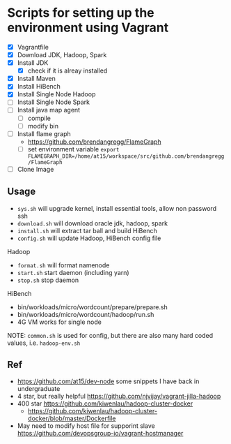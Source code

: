 # Scripts for setting up the environment using Vagrant

- [x] Vagrantfile
- [x] Download JDK, Hadoop, Spark
- [x] Install JDK
  - [x] check if it is alreay installed
- [x] Install Maven
- [x] Install HiBench
- [x] Install Single Node Hadoop
- [ ] Install Single Node Spark
- [ ] Install java map agent
  - [ ] compile
  - [ ] modify bin
- [ ] Install flame graph
  - https://github.com/brendangregg/FlameGraph
  - [ ] set environment variable `export FLAMEGRAPH_DIR=/home/at15/workspace/src/github.com/brendangregg/FlameGraph`
- [ ] Clone Image

## Usage

- `sys.sh` will upgrade kernel, install essential tools, allow non password ssh
- `download.sh` will download oracle jdk, hadoop, spark
- `install.sh` will extract tar ball and build HiBench
- `config.sh` will update Hadoop, HiBench config file

Hadoop

- `format.sh` will format namenode
- `start.sh` start daemon (including yarn)
- `stop.sh` stop daemon

HiBench

- bin/workloads/micro/wordcount/prepare/prepare.sh
- bin/workloads/micro/wordcount/hadoop/run.sh
- 4G VM works for single node

NOTE: `common.sh` is used for config, but there are also many hard coded values, i.e. `hadoop-env.sh`

## Ref

- https://github.com/at15/dev-node some snippets I have back in undergraduate
- 4 star, but really helpful https://github.com/njvijay/vagrant-jilla-hadoop
- 400 star https://github.com/kiwenlau/hadoop-cluster-docker
  - https://github.com/kiwenlau/hadoop-cluster-docker/blob/master/Dockerfile
- May need to modify host file for supporint slave https://github.com/devopsgroup-io/vagrant-hostmanager
